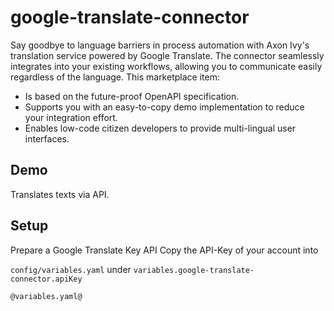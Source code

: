 # google-translate-connector

Say goodbye to language barriers in process automation with Axon Ivy's translation service powered by Google Translate. The connector seamlessly integrates into your existing workflows, allowing you to communicate easily regardless of the language. This marketplace item:

- Is based on the future-proof OpenAPI specification.
- Supports you with an easy-to-copy demo implementation to reduce your integration effort.
- Enables low-code citizen developers to provide multi-lingual user interfaces.
## Demo

Translates texts via API.

## Setup

Prepare a Google Translate Key API
Copy the API-Key of your account into

`config/variables.yaml` under
`variables.google-translate-connector.apiKey`

```
@variables.yaml@
```
